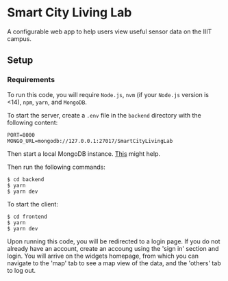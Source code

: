 # Smart City Living Lab
A configurable web app to help users view useful sensor data on the IIIT campus.

## Setup
### Requirements
To run this code, you will require `Node.js`, `nvm` (if your `Node.js` version is <14), `npm`, `yarn`, and `MongoDB`.

To start the server, create a `.env` file in the `backend` directory with the following content:

```
PORT=8000
MONGO_URL=mongodb://127.0.0.1:27017/SmartCityLivingLab
```

Then start a local MongoDB
instance. [This](https://www.digitalocean.com/community/tutorials/how-to-install-mongodb-on-ubuntu-20-04#step-3-managing-the-mongodb-service)
might help.

Then run the following commands:

```shell
$ cd backend
$ yarn
$ yarn dev
```

To start the client:

```shell
$ cd frontend
$ yarn
$ yarn dev
```
Upon running this code, you will be redirected to a login page. If you do not already have an account, create an accoung using the 'sign in' section and login. You will arrive on the widgets homepage, from which you can navigate to the 'map' tab to see a map view of the data, and the 'others' tab to log out.